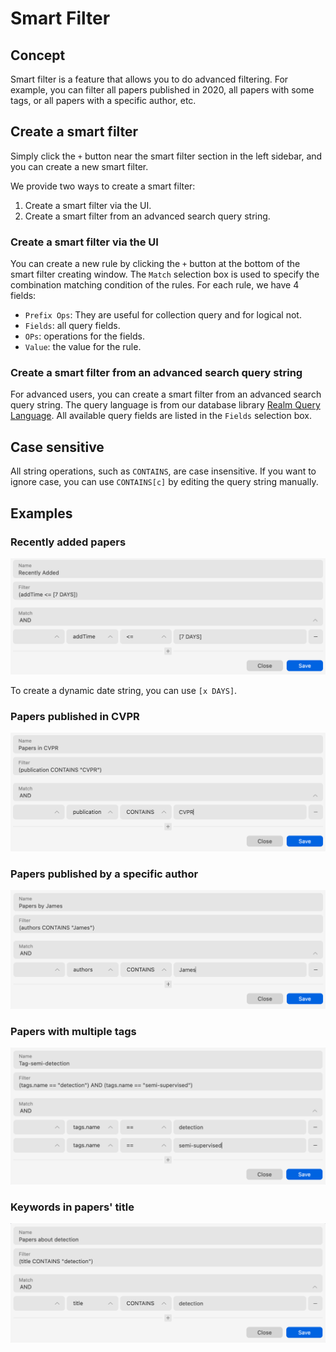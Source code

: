 # Smart Filter

## Concept

Smart filter is a feature that allows you to do advanced filtering. For example, you can filter all papers published in 2020, all papers with some tags, or all papers with a specific author, etc.

## Create a smart filter

Simply click the `+` button near the smart filter section in the left sidebar, and you can create a new smart filter.

We provide two ways to create a smart filter:
1. Create a smart filter via the UI.
2. Create a smart filter from an advanced search query string.

### Create a smart filter via the UI

You can create a new rule by clicking the `+` button at the bottom of the smart filter creating window. The `Match` selection box is used to specify the combination matching condition of the rules. For each rule, we have 4 fields:
- `Prefix Ops`: They are useful for collection query and for logical not.
- `Fields`: all query fields.
- `OPs`: operations for the fields.
- `Value`: the value for the rule.


### Create a smart filter from an advanced search query string

For advanced users, you can create a smart filter from an advanced search query string. The query language is from our database library [Realm Query Language](https://www.mongodb.com/docs/realm-sdks/js/latest/tutorial-query-language.html). All available query fields are listed in the `Fields` selection box.

## Case sensitive

All string operations, such as `CONTAINS`, are case insensitive. If you want to ignore case, you can use `CONTAINS[c]` by editing the query string manually.

## Examples

### Recently added papers
![](../../public/assets/images/guide/smart-filter/recent.png)

To create a dynamic date string, you can use `[x DAYS]`.

### Papers published in CVPR
![](../../public/assets/images/guide/smart-filter/pub.png)

### Papers published by a specific author
![](../../public/assets/images/guide/smart-filter/author.png)

### Papers with multiple tags
![](../../public/assets/images/guide/smart-filter/tag.png)

### Keywords in papers' title
![](../../public/assets/images/guide/smart-filter/title.png)